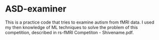 # ASD-examiner
This is a practice code that tries to examine autism from fMRI data.
I used my then knowledge of ML techniques to solve the problem of this competition, described in rs-fMRI Competiton - Shivename.pdf.
